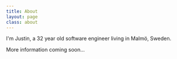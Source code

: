 ```yaml
---
title: About
layout: page
class: about
---
```


I'm Justin, a 32 year old software engineer living in Malmö, Sweden.

More information coming soon...